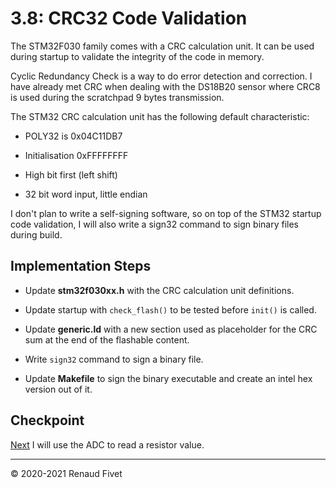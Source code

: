 # 3.8: CRC32 Code Validation

The STM32F030 family comes with a CRC calculation unit. It can be used
during startup to validate the integrity of the code in memory.

Cyclic Redundancy Check is a way to do error detection and correction. I
have already met CRC when dealing with the DS18B20 sensor where CRC8 is used
during the scratchpad 9 bytes transmission.

The STM32 CRC calculation unit has the following default characteristic:

- POLY32 is 0x04C11DB7

- Initialisation 0xFFFFFFFF

- High bit first (left shift)

- 32 bit word input, little endian

I don't plan to write a self-signing software, so on top of the STM32
startup code validation, I will also write a sign32 command to sign
binary files during build.

## Implementation Steps

- Update **stm32f030xx.h** with the CRC calculation unit definitions.

- Update startup with `check_flash()` to be tested before `init()` is
  called.

- Update **generic.ld** with a new section used as placeholder for the CRC
  sum at the end of the flashable content.

- Write `sign32` command to sign a binary file.

- Update **Makefile** to sign the binary executable and create an intel hex
  version out of it.

## Checkpoint

[Next]( 39_resistor) I will use the ADC to read a resistor value.

___
© 2020-2021 Renaud Fivet
